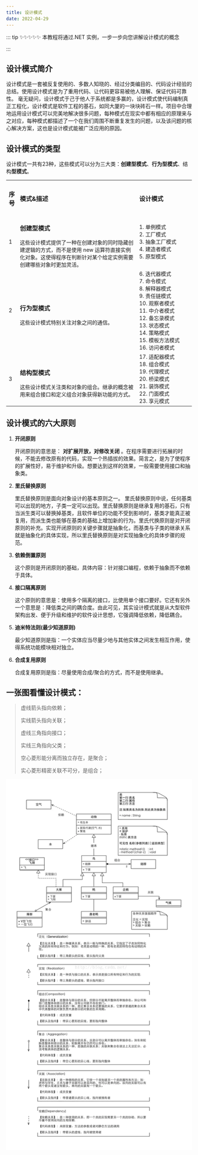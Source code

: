 ```yaml
---
title: 设计模式
date: 2022-04-29
---
```

::: tip ✨✨✨✨✨
本教程将通过.NET 实例，一步一步向您讲解设计模式的概念

:::

<!-- more -->

## 设计模式简介

设计模式是一套被反复使用的、多数人知晓的、经过分类编目的、代码设计经验的总结。使用设计模式是为了重用代码、让代码更容易被他人理解、保证代码可靠性。 毫无疑问，设计模式于己于他人于系统都是多赢的，设计模式使代码编制真正工程化，设计模式是软件工程的基石，如同大厦的一块块砖石一样。项目中合理地运用设计模式可以完美地解决很多问题，每种模式在现实中都有相应的原理来与之对应，每种模式都描述了一个在我们周围不断重复发生的问题，以及该问题的核心解决方案，这也是设计模式能被广泛应用的原因。

## 设计模式的类型

设计模式一共有23种，这些模式可以分为三大类：**创建型模式**、**行为型模式**、结构**型模式**。

<table>
    <tr>
        <td style='width:5%'><h3>序号</h3></td>
        <td style='width:65%'><h3>模式&描述</h3></td>
        <td style='width:30%'><h3>设计模式</h3></td>
    </tr>
    <tr>
        <td style='width:5%'>1</td>
        <td style='width:65%'>
         <h3>创建型模式</h3>
         这些设计模式提供了一种在创建对象的同时隐藏创建逻辑的方式，而不是使用 new 运算符直接实例化对象。这使得程序在判断针对某个给定实例需要创建哪些对象时更加灵活。
        </td>
        <td style='width:30%'>
        1. 单例模式<br />2. 工厂模式<br />3. 抽象工厂模式<br />4. 建造者模式<br />5. 原型模式  
        </td>
    </tr>
    <tr>
        <td style='width:5%'>2</td>
        <td style='width:65%'>
        <h3>行为型模式</h3>
         这些设计模式特别关注对象之间的通信。
        </td>
        <td style='width:30%'>
        6. 迭代器模式<br />7. 命令模式<br />8. 解释器模式<br />9. 责任链模式<br />10. 观察者模式<br />11. 中介者模式<br />12. 备忘录模式<br />13. 状态模式<br />14. 策略模式<br />15. 模板方法模式<br />16. 访问者模式
        </td>
    </tr>
    <tr>
        <td style='width:5%'>3</td>
        <td style='width:65%'>
        <h3>结构型模式</h3>
         这些设计模式关注类和对象的组合。继承的概念被用来组合接口和定义组合对象获得新功能的方式。
        </td>
        <td style='width:30%'>
        17. 适配器模式<br />18. 组合模式<br />19. 代理模式<br />20. 桥梁模式<br />21. 装饰模式<br />22. 门面模式<br />23. 享元模式
        </td>
    </tr>
</table>

## 设计模式的六大原则

1. **开闭原则**

   开闭原则的意思是： **对扩展开放，对修改关闭** 。在程序需要进行拓展的时候，不能去修改原有的代码，实现一个热插拔的效果。简言之，是为了使程序的扩展性好，易于维护和升级。想要达到这样的效果，一般需要使用接口和抽象类。
2. **里氏替换原则**

   里氏替换原则是面向对象设计的基本原则之一。 里氏替换原则中说，任何基类可以出现的地方，子类一定可以出现。里氏替换原则是继承复用的基石，只有当派生类可以替换掉基类，且软件单位的功能不受到影响时，基类才能真正被复用，而派生类也能够在基类的基础上增加新的行为。里氏代换原则是对开闭原则的补充。实现开闭原则的关键步骤就是抽象化，而基类与子类的继承关系就是抽象化的具体实现，所以里氏替换原则是对实现抽象化的具体步骤的规范。
3. **依赖倒置原则**

   这个原则是开闭原则的基础，具体内容：针对接口编程，依赖于抽象而不依赖于具体。
4. **接口隔离原则**

   这个原则的意思是：使用多个隔离的接口，比使用单个接口要好。它还有另外一个意思是：降低类之间的耦合度。由此可见，其实设计模式就是从大型软件架构出发、便于升级和维护的软件设计思想，它强调降低依赖，降低耦合。
5. **迪米特法则(最少知道原则)**

   最少知道原则是指：一个实体应当尽量少地与其他实体之间发生相互作用，使得系统功能模块相对独立。
6. **合成复用原则**

   合成复用原则是指：尽量使用合成/聚合的方式，而不是使用继承。

## 一张图看懂设计模式：

> 虚线箭头指向依赖；
>
> 实线箭头指向关联；
>
> 虚线三角指向接口；
>
> 实线三角指向父类；
>
> 空心菱形能分离而独立存在，是聚合；
>
> 实心菱形精密关联不可分，是组合；

![1652682381005.png](./image/README/1652682381005.png "设计模式")
